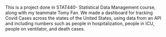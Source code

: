 This is a project done in STAT440- Statistical Data Management course, along with my teammate Tomy Fan. We made a dashboard for tracking Covid Cases across the states of the United States, using data from an API and including numbers such as people in hospitalization, people in ICU, people on ventilator, and death cases.
